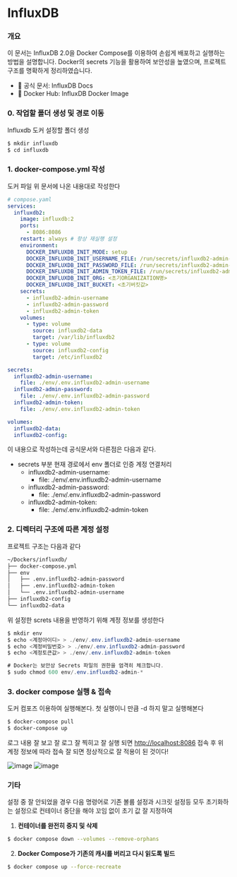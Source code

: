 # InfluxDB 

### 개요
이 문서는 InfluxDB 2.0을 Docker Compose를 이용하여 손쉽게 배포하고 실행하는 방법을 설명합니다.
Docker의 secrets 기능을 활용하여 보안성을 높였으며, 프로젝트 구조를 명확하게 정리하였습니다.

- 🔗 공식 문서: InfluxDB Docs
- 🐳 Docker Hub: InfluxDB Docker Image

### 0. 작업할 폴더 생성 및 경로 이동

Influxdb 도커 설정할 폴더 생성 

```bash
$ mkdir influxdb
$ cd influxdb
```

### 1. docker-compose.yml 작성

도커 파일 위 문서에 나온 내용대로 작성한다

```yaml
# compose.yaml
services:
  influxdb2:
    image: influxdb:2
    ports:
      - 8086:8086
    restart: always # 항상 재실행 설정
    environment:
      DOCKER_INFLUXDB_INIT_MODE: setup
      DOCKER_INFLUXDB_INIT_USERNAME_FILE: /run/secrets/influxdb2-admin-username
      DOCKER_INFLUXDB_INIT_PASSWORD_FILE: /run/secrets/influxdb2-admin-password
      DOCKER_INFLUXDB_INIT_ADMIN_TOKEN_FILE: /run/secrets/influxdb2-admin-token
      DOCKER_INFLUXDB_INIT_ORG: <초기ORGANIZATION명>
      DOCKER_INFLUXDB_INIT_BUCKET: <초기버킷값>
    secrets:
      - influxdb2-admin-username
      - influxdb2-admin-password
      - influxdb2-admin-token
    volumes:
      - type: volume
        source: influxdb2-data
        target: /var/lib/influxdb2
      - type: volume
        source: influxdb2-config
        target: /etc/influxdb2

secrets:
  influxdb2-admin-username:
    file: ./env/.env.influxdb2-admin-username
  influxdb2-admin-password:
    file: ./env/.env.influxdb2-admin-password
  influxdb2-admin-token:
    file: ./env/.env.influxdb2-admin-token

volumes:
  influxdb2-data:
  influxdb2-config:

```

이 내용으로 작성하는데 공식문서와 다른점은 다음과 같다.

- secrets 부분 현재 경로에서 env 폴더로 인증 계정 연결처리
    - influxdb2-admin-username:
        - file: ./env/.env.influxdb2-admin-username
    - influxdb2-admin-password:
        - file: ./env/.env.influxdb2-admin-password
    - influxdb2-admin-token:
        - file: ./env/.env.influxdb2-admin-token

### 2. 디렉터리 구조에 따른 계정 설정

프로젝트 구조는 다음과 같다

```bash
~/Dockers/influxdb/
├── docker-compose.yml
├── env
│   ├── .env.influxdb2-admin-password
│   ├── .env.influxdb2-admin-token
│   └── .env.influxdb2-admin-username
├── influxdb2-config
└── influxdb2-data

```

위 설정한 screts 내용을 반영하기 위해 계정 정보를 생성한다

```java
$ mkdir env
$ echo <계정아이디> > ./env/.env.influxdb2-admin-username  
$ echo <계정비밀번호> > ./env/.env.influxdb2-admin-password
$ echo <계정토큰값> > ./env/.env.influxdb2-admin-token

# Docker는 보안상 Secrets 파일의 권한을 엄격히 체크합니다.
$ sudo chmod 600 env/.env.influxdb2-admin-*
```

### 3. docker compose 실행 & 접속

도커 컴포즈 이용하여 실행해본다. 첫 실행이니 만큼 -d 하지 말고 실행해본다

```bash
$ docker-compose pull
$ docker-compose up
```

로그 내용 잘 보고 잘 로그 잘 찍히고 잘 실행 되면 [http://localhost:8086](http://localhost:8056) 접속 후 위 계정 정보에 따라 접속 잘 되면 정상적으로 잘 적용이 된 것이다!


![image](https://github.com/user-attachments/assets/c6eb25dc-ce9b-4d45-bafe-d0654a6eb9da)
![image](https://github.com/user-attachments/assets/ac407a5c-9acb-49c7-ab19-8c6ea338793f)



### 기타

설정 중 잘 안되었을 경우 다음 명령어로 기존 볼륨 설정과 시크릿 설정등 모두 초기화하는 설정으로 컨테이너 중단을 해야 꼬임 없이 초기 값 잘 지정하여 

1. **컨테이너를 완전히 중지 및 삭제**

```bash
$ docker compose down --volumes --remove-orphans
```

2. **Docker Compose가 기존의 캐시를 버리고 다시 읽도록 빌드**

```bash
$ docker compose up --force-recreate
```
